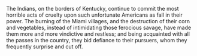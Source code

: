  The Indians, on the borders of Kentucky, continue to commit the
                    most horrible acts of cruelty upon such unfortunate Americans as
                    fall in their power. The burning of the Miami villages, and the
                    destruction of their corn and vegetables, instead of intimidating those
                    ferocious savage, have made them more and more vindictive and
                    restless; and being acquainted with all the passes in the country,
                    they bid defiance to their pursuers, whom they frequently surprise and cut
                    off.